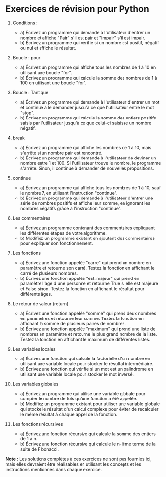 # Exercices de révision pour Python

1. Conditions :
    - a) Écrivez un programme qui demande à l'utilisateur d'entrer un nombre et affiche "Pair" s'il est pair et "Impair" s'il est impair.
    - b) Écrivez un programme qui vérifie si un nombre est positif, négatif ou nul et affiche le résultat.

2. Boucle : pour
    - a) Écrivez un programme qui affiche tous les nombres de 1 à 10 en utilisant une boucle "for".
    - b) Écrivez un programme qui calcule la somme des nombres de 1 à 100 en utilisant une boucle "for".

3. Boucle : Tant que
    - a) Écrivez un programme qui demande à l'utilisateur d'entrer un mot et continue à le demander jusqu'à ce que l'utilisateur entre le mot "stop".
    - b) Écrivez un programme qui calcule la somme des entiers positifs saisis par l'utilisateur jusqu'à ce que celui-ci saisisse un nombre négatif.

4. break
    - a) Écrivez un programme qui affiche les nombres de 1 à 10, mais s'arrête si un nombre pair est rencontré.
    - b) Écrivez un programme qui demande à l'utilisateur de deviner un nombre entre 1 et 100. Si l'utilisateur trouve le nombre, le programme s'arrête. Sinon, il continue à demander de nouvelles propositions.

5. continue
    - a) Écrivez un programme qui affiche tous les nombres de 1 à 10, sauf le nombre 7, en utilisant l'instruction "continue".
    - b) Écrivez un programme qui demande à l'utilisateur d'entrer une série de nombres positifs et affiche leur somme, en ignorant les nombres négatifs grâce à l'instruction "continue".

6. Les commentaires
    - a) Écrivez un programme contenant des commentaires expliquant les différentes étapes de votre algorithme.
    - b) Modifiez un programme existant en ajoutant des commentaires pour expliquer son fonctionnement.

7. Les fonctions
    - a) Écrivez une fonction appelée "carre" qui prend un nombre en paramètre et retourne son carré. Testez la fonction en affichant le carré de plusieurs nombres.
    - b) Écrivez une fonction appelée "est_majeur" qui prend en paramètre l'âge d'une personne et retourne True si elle est majeure et False sinon. Testez la fonction en affichant le résultat pour différents âges.

8. Le retour de valeur (return)
    - a) Écrivez une fonction appelée "somme" qui prend deux nombres en paramètres et retourne leur somme. Testez la fonction en affichant la somme de plusieurs paires de nombres.
    - b) Écrivez une fonction appelée "maximum" qui prend une liste de nombres en paramètre et retourne le plus grand nombre de la liste. Testez la fonction en affichant le maximum de différentes listes.

9. Les variables locales
    - a) Écrivez une fonction qui calcule la factorielle d'un nombre en utilisant une variable locale pour stocker le résultat intermédiaire.
    - b) Écrivez une fonction qui vérifie si un mot est un palindrome en utilisant une variable locale pour stocker le mot inversé.

10. Les variables globales
    - a) Écrivez un programme qui utilise une variable globale pour compter le nombre de fois qu'une fonction a été appelée.
    - b) Modifiez un programme existant pour utiliser une variable globale qui stocke le résultat d'un calcul complexe pour éviter de recalculer le même résultat à chaque appel de la fonction.

11. Les fonctions récursives
    - a) Écrivez une fonction récursive qui calcule la somme des entiers de 1 à n.
    - b) Écrivez une fonction récursive qui calcule le n-ième terme de la suite de Fibonacci.

**Note :** Les solutions complètes à ces exercices ne sont pas fournies ici, mais elles devraient être réalisables en utilisant les concepts et les instructions mentionnés dans chaque exercice.

